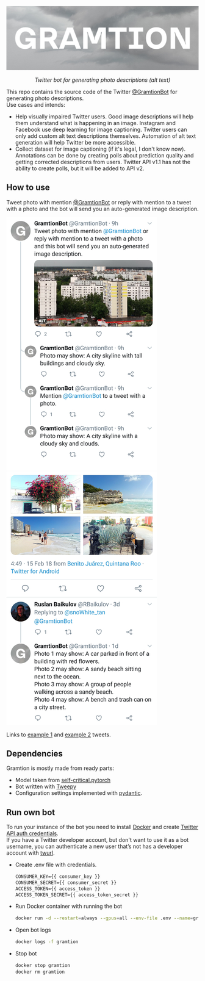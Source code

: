 <p align="center">
  <a href="https://github.com/lRomul/gramtion"><img src="https://raw.githubusercontent.com/lRomul/gramtion/master/pics/gramtion.jpeg" alt="Title GRAMTION on the background of a black and white photo of clouds in the sky"></a>
</p>
<p align="center">
    <em>Twitter bot for generating photo descriptions (alt text)</em>
</p>

This repo contains the source code of the Twitter [@GramtionBot](https://twitter.com/GramtionBot) for generating photo descriptions.  
Use cases and intends: 
* Help visually impaired Twitter users. 
Good image descriptions will help them understand what is happening in an image. 
Instagram and Facebook use deep learning for image captioning. 
Twitter users can only add custom alt text descriptions themselves. 
Automation of alt text generation will help Twitter be more accessible. 
* Collect dataset for image captioning (if it's legal, I don't know now). 
Annotations can be done by creating polls about prediction quality and getting corrected descriptions from users. 
Twitter API v1.1 has not the ability to create polls, but it will be added to API v2. 

## How to use

Tweet photo with mention [@GramtionBot](https://twitter.com/GramtionBot) or reply with mention to a tweet with a photo and the bot will send you an auto-generated image description.

![example 1](https://raw.githubusercontent.com/lRomul/gramtion/master/pics/example1.jpeg) ![example 2](https://raw.githubusercontent.com/lRomul/gramtion/master/pics/example2.jpeg)

Links to [example 1](https://twitter.com/GramtionBot/status/1318674709874118656) and [example 2](https://twitter.com/snoWhite_tan/status/963953292383580165) tweets.

## Dependencies
Gramtion is mostly made from ready parts:
* Model taken from [self-critical.pytorch](https://github.com/ruotianluo/self-critical.pytorch)
* Bot written with [Tweepy](https://github.com/tweepy/tweepy)
* Configuration settings implemented with [pydantic](https://github.com/samuelcolvin/pydantic/).

## Run own bot

To run your instance of the bot you need to install [Docker](https://www.docker.com/) and create [Twitter API auth credentials](https://realpython.com/twitter-bot-python-tweepy/#creating-twitter-api-authentication-credentials).  
If you have a Twitter developer account, but don't want to use it as a bot username, you can authenticate a new user that’s not has a developer account with [twurl](https://github.com/twitter/twurl).

* Create .env file with credentials. 

    ```
    CONSUMER_KEY={{ consumer_key }}
    CONSUMER_SECRET={{ consumer_secret }}
    ACCESS_TOKEN={{ access_token }}
    ACCESS_TOKEN_SECRET={{ access_token_secret }}
    ```

* Run Docker container with running the bot  

    ```bash
    docker run -d --restart=always --gpus=all --env-file .env --name=gramtion ghcr.io/lromul/gramtion:0.0.2
    ```

* Open bot logs 

    ```bash
    docker logs -f gramtion
    ```

* Stop bot

    ```bash
    docker stop gramtion
    docker rm gramtion
    ```

